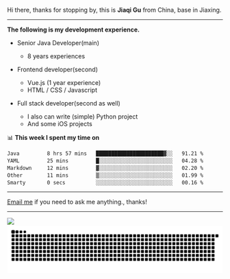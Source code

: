 Hi there, thanks for stopping by, this is **Jiaqi Gu** from China, base in Jiaxing.

---

**The following is my development experience.**

- Senior Java Developer(main)
  - 8 years experiences

- Frontend developer(second)
  - Vue.js (1 year experience)
  - HTML / CSS / Javascript
  
- Full stack developer(second as well)
  - I also can write (simple) Python project
  - And some iOS projects

📊 **This week I spent my time on**
<!--START_SECTION:waka-->

```txt
Java         8 hrs 57 mins   ██████████████████████▓░░   91.21 %
YAML         25 mins         █░░░░░░░░░░░░░░░░░░░░░░░░   04.28 %
Markdown     12 mins         ▓░░░░░░░░░░░░░░░░░░░░░░░░   02.20 %
Other        11 mins         ▒░░░░░░░░░░░░░░░░░░░░░░░░   01.99 %
Smarty       0 secs          ░░░░░░░░░░░░░░░░░░░░░░░░░   00.16 %
```

<!--END_SECTION:waka-->

---

[Email me](mailto:htk2klwgr@mozmail.com?subject=Hiring_from_GitHub) if you need to ask me anything., thanks!

---

![]( https://visitor-badge.glitch.me/badge?page_id=githubgujiaqi)
![]( https://github.com/droid-Q/droid-Q/raw/output/github-contribution-grid-snake.svg#gh-dark-mode-only)
